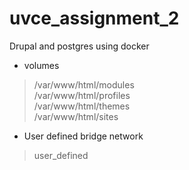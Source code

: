 # uvce_assignment_2

Drupal and postgres using docker 
- volumes  
> /var/www/html/modules  
> /var/www/html/profiles    
> /var/www/html/themes    
> /var/www/html/sites  

- User defined bridge network  
>user_defined
